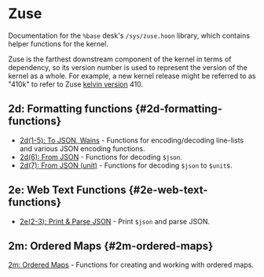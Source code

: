 # Zuse

Documentation for the `%base` desk's `/sys/zuse.hoon` library, which contains helper functions for the kernel.

Zuse is the farthest downstream component of the kernel in terms of dependency, so its version number is used to represent the version of the kernel as a whole. For example, a new kernel release might be referred to as "410k" to refer to Zuse [kelvin version](../../../glossary/kelvin.md) 410.

## 2d: Formatting functions {#2d-formatting-functions}

- [2d(1-5): To JSON, Wains](2d_1-5.md) - Functions for encoding/decoding line-lists and various JSON encoding functions.
- [2d(6): From JSON](2d_6.md) - Functions for decoding `$json`.
- [2d(7): From JSON (unit)](2d_7.md) - Functions for decoding `$json` to `$unit`s.

## 2e: Web Text Functions {#2e-web-text-functions}

- [2e(2-3): Print & Parse JSON](2e_2-3.md) - Print `$json` and parse JSON.

## 2m: Ordered Maps {#2m-ordered-maps}

[2m: Ordered Maps](2m.md) - Functions for creating and working with ordered maps.
